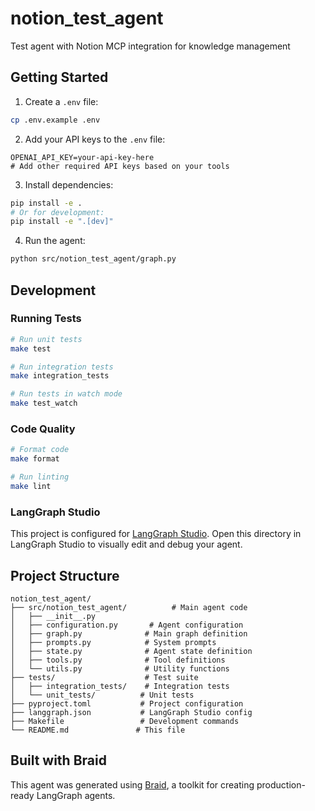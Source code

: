 # notion_test_agent

Test agent with Notion MCP integration for knowledge management

## Getting Started

1. Create a `.env` file:

```bash
cp .env.example .env
```

2. Add your API keys to the `.env` file:

```
OPENAI_API_KEY=your-api-key-here
# Add other required API keys based on your tools
```

3. Install dependencies:

```bash
pip install -e .
# Or for development:
pip install -e ".[dev]"
```

4. Run the agent:

```bash
python src/notion_test_agent/graph.py
```

## Development

### Running Tests

```bash
# Run unit tests
make test

# Run integration tests  
make integration_tests

# Run tests in watch mode
make test_watch
```

### Code Quality

```bash
# Format code
make format

# Run linting
make lint
```

### LangGraph Studio

This project is configured for [LangGraph Studio](https://github.com/langchain-ai/langgraph-studio). Open this directory in LangGraph Studio to visually edit and debug your agent.

## Project Structure

```
notion_test_agent/
├── src/notion_test_agent/          # Main agent code
│   ├── __init__.py
│   ├── configuration.py       # Agent configuration
│   ├── graph.py              # Main graph definition
│   ├── prompts.py            # System prompts
│   ├── state.py              # Agent state definition
│   ├── tools.py              # Tool definitions
│   └── utils.py              # Utility functions
├── tests/                    # Test suite
│   ├── integration_tests/    # Integration tests
│   └── unit_tests/          # Unit tests
├── pyproject.toml           # Project configuration
├── langgraph.json           # LangGraph Studio config
├── Makefile                 # Development commands
└── README.md               # This file
```

## Built with Braid

This agent was generated using [Braid](https://github.com/braid-ink/braid), a toolkit for creating production-ready LangGraph agents.